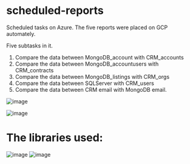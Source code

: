 # scheduled-reports
Scheduled tasks on Azure. The five reports were placed on GCP automately. 

Five subtasks in it.    
1. Compare the data between MongoDB_account with CRM_accounts
2. Compare the data between MongoDB_accountusers with CRM_contracts
3. Compare the data between MongoDB_listings with CRM_orgs
4. Compare the data between SQLServer with CRM_users
5. Compare the data between CRM email with MongoDB email.



![image](https://user-images.githubusercontent.com/75282285/184558838-04f7ac5f-0f40-4930-a9e9-7b1f1b8fc65a.png)



![image](https://user-images.githubusercontent.com/75282285/184558852-d041f219-a69d-4096-8c85-b69b7cfc4a62.png)

# The libraries used:
![image](https://user-images.githubusercontent.com/75282285/198831449-dfc832af-78fe-48b2-bcfb-c4478aefa424.png)
![image](https://user-images.githubusercontent.com/75282285/198831485-e8922c74-10e9-462b-8b3e-af113fb94fbd.png)
